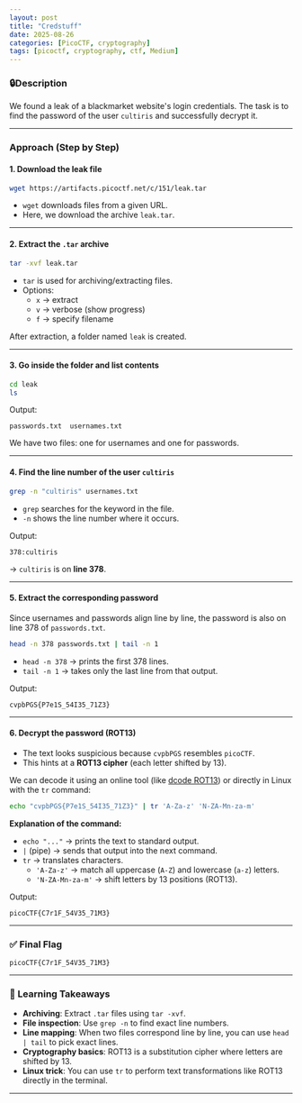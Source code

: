 ```yaml
---
layout: post
title: "Credstuff"
date: 2025-08-26
categories: [PicoCTF, cryptography]
tags: [picoctf, cryptography, ctf, Medium]
---
```


### 🔒Description
We found a leak of a blackmarket website's login credentials. The task is to find the password of the user `cultiris` and successfully decrypt it.

---

### Approach (Step by Step)

#### 1. Download the leak file
```bash
wget https://artifacts.picoctf.net/c/151/leak.tar
```
- `wget` downloads files from a given URL.  
- Here, we download the archive `leak.tar`.

---

#### 2. Extract the `.tar` archive
```bash
tar -xvf leak.tar
```
- `tar` is used for archiving/extracting files.  
- Options:  
  - `x` → extract  
  - `v` → verbose (show progress)  
  - `f` → specify filename  

After extraction, a folder named `leak` is created.

---

#### 3. Go inside the folder and list contents
```bash
cd leak
ls
```

Output:
```
passwords.txt  usernames.txt
```
We have two files: one for usernames and one for passwords.

---

#### 4. Find the line number of the user `cultiris`
```bash
grep -n "cultiris" usernames.txt
```
- `grep` searches for the keyword in the file.  
- `-n` shows the line number where it occurs.  

Output:
```
378:cultiris
```
→ `cultiris` is on **line 378**.

---

#### 5. Extract the corresponding password
Since usernames and passwords align line by line, the password is also on line 378 of `passwords.txt`.

```bash
head -n 378 passwords.txt | tail -n 1
```
- `head -n 378` → prints the first 378 lines.  
- `tail -n 1` → takes only the last line from that output.  

Output:
```
cvpbPGS{P7e1S_54I35_71Z3}
```

---

#### 6. Decrypt the password (ROT13)
- The text looks suspicious because `cvpbPGS` resembles `picoCTF`.  
- This hints at a **ROT13 cipher** (each letter shifted by 13).  

We can decode it using an online tool (like [dcode ROT13](https://www.dcode.fr/rot-13-cipher)) or directly in Linux with the `tr` command:

```bash
echo "cvpbPGS{P7e1S_54I35_71Z3}" | tr 'A-Za-z' 'N-ZA-Mn-za-m'
```

**Explanation of the command:**
- `echo "..."` → prints the text to standard output.  
- `|` (pipe) → sends that output into the next command.  
- `tr` → translates characters.  
  - `'A-Za-z'` → match all uppercase (`A-Z`) and lowercase (`a-z`) letters.  
  - `'N-ZA-Mn-za-m'` → shift letters by 13 positions (ROT13).  

Output:
```
picoCTF{C7r1F_54V35_71M3}
```

---

### ✅ Final Flag
```
picoCTF{C7r1F_54V35_71M3}
```

---

### 🔑 Learning Takeaways
- **Archiving**: Extract `.tar` files using `tar -xvf`.  
- **File inspection**: Use `grep -n` to find exact line numbers.  
- **Line mapping**: When two files correspond line by line, you can use `head | tail` to pick exact lines.  
- **Cryptography basics**: ROT13 is a substitution cipher where letters are shifted by 13.  
- **Linux trick**: You can use `tr` to perform text transformations like ROT13 directly in the terminal.  

---
